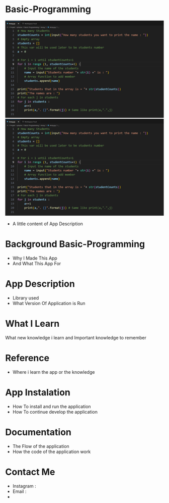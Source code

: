 # Basic-Programming
![Example Code Image Of Basic-Programming](ReadmeImage/Array.PNG) ![Example Run App Image Of Basic-Programming](ReadmeImage/Array.PNG)
- A little content of App Description

# Background Basic-Programming
- Why I Made This App
- And What This App For
# App Description
- Library used
- What Version Of Application is Run

# What I Learn
What new knowledge i learn and Important knowledge to remember

# Reference
- Where i learn the app or the knowledge

# App Instalation
- How To install and run the application
- How To continue develop the application

# Documentation
- The Flow of the application
- How the code of the application work

# Contact Me
- Instagram :
- Email :
- 
